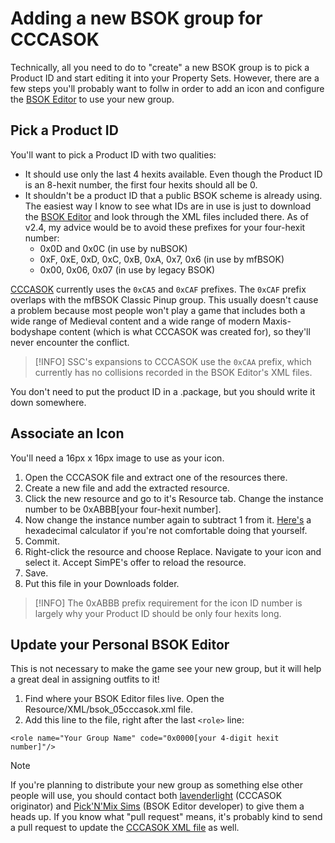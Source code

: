 # Adding a new BSOK group for CCCASOK

Technically, all you need to do to "create" a new BSOK group is to pick a Product ID and start editing it into your Property Sets. However, there are a few steps you'll probably want to follw in order to add an icon and configure the [BSOK Editor](https://www.picknmixmods.com/Sims2/Notes/BsokEditor/BsokEditor.html) to use your new group.

## Pick a Product ID
You'll want to pick a Product ID with two qualities:
- It should use only the last 4 hexits available. Even though the Product ID is an 8-hexit number, the first four hexits should all be 0.
- It shouldn't be a product ID that a public BSOK scheme is already using. The easiest way I know to see what IDs are in use is just to download the [BSOK Editor](https://www.picknmixmods.com/Sims2/Notes/BsokEditor/BsokEditor.html) and look through the XML files included there. As of v2.4, my advice would be to avoid these prefixes for your four-hexit number:
	- 0x0D and 0x0C (in use by nuBSOK)
	- 0xF, 0xE, 0xD, 0xC, 0xB, 0xA, 0x7, 0x6 (in use by mfBSOK)
	- 0x00, 0x06, 0x07 (in use by legacy BSOK)

[CCCASOK](https://lavenderlight.tumblr.com/post/641985485922795520/the-coordinated-closet-create-a-sim-organisation) currently uses the `0xCA5` and `0xCAF` prefixes. The `0xCAF` prefix overlaps with the mfBSOK Classic Pinup group. This usually doesn't cause a problem because most people won't play a game that includes both a wide range of Medieval content and a wide range of modern Maxis-bodyshape content (which is what CCCASOK was created for), so they'll never encounter the conflict.

> [!INFO]
> SSC's expansions to CCCASOK use the `0xCAA` prefix, which currently has no collisions recorded in the BSOK Editor's XML files.

You don't need to put the product ID in a .package, but you should write it down somewhere.

## Associate an Icon

You'll need a 16px x 16px image to use as your icon.

1. Open the CCCASOK file and extract one of the resources there.
1. Create a new file and add the extracted resource.
1. Click the new resource and go to it's Resource tab. Change the instance number to be 0xABBB[your four-hexit number].
1. Now change the instance number again to subtract 1 from it. [Here's](https://www.calculator.net/hex-calculator.html?number1=CAAA&c2op=-&number2=1&calctype=op&x=Calculate) a hexadecimal calculator if you're not comfortable doing that yourself.
1. Commit.
1. Right-click the resource and choose Replace. Navigate to your icon and select it. Accept SimPE's offer to reload the resource.
1. Save.
1. Put this file in your Downloads folder.

> [!INFO]
> The 0xABBB prefix requirement for the icon ID number is largely why your Product ID should be only four hexits long.

## Update your Personal BSOK Editor

This is not necessary to make the game see your new group, but it will help a great deal in assigning outfits to it!

1. Find where your BSOK Editor files live. Open the Resource/XML/bsok_05cccasok.xml file.
1. Add this line to the file, right after the last `<role>` line:

```
<role name="Your Group Name" code="0x0000[your 4-digit hexit number]"/>
```

> [!NOTE]
> If you're planning to distribute your new group as something else other people will use, you should contact both [lavenderlight](https://lavenderlight.tumblr.com/) (CCCASOK originator) and [Pick'N'Mix Sims](https://www.picknmixmods.com/Sims2/Main/About.html) (BSOK Editor developer) to give them a heads up. If you know what "pull request" means, it's probably kind to send a pull request to update the [CCCASOK XML file](https://github.com/whoward69/Sims2Tools/tree/main/BsokEditor/Resources/XML) as well.
